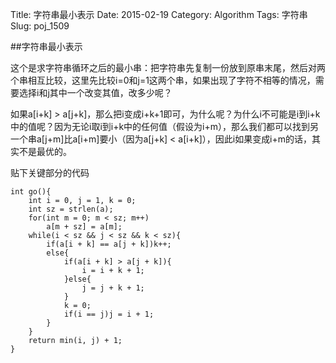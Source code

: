 Title: 字符串最小表示
Date: 2015-02-19
Category: Algorithm
Tags: 字符串
Slug: poj_1509

##字符串最小表示

这个是求字符串循环之后的最小串：把字符串先复制一份放到原串末尾，然后对两个串相互比较，这里先比较i=0和j=1这两个串，如果出现了字符不相等的情况，需要选择i和j其中一个改变其值，改多少呢？

如果a[i+k] > a[j+k]，那么把i变成i+k+1即可，为什么呢？为什么i不可能是i到i+k中的值呢？因为无论i取i到i+k中的任何值（假设为i+m），那么我们都可以找到另一个串a[j+m]比a[i+m]要小（因为a[j+k] < a[i+k]），因此i如果变成i+m的话，其实不是最优的。

贴下关键部分的代码


	int go(){
		int i = 0, j = 1, k = 0;
		int sz = strlen(a);
		for(int m = 0; m < sz; m++)
			a[m + sz] = a[m];
		while(i < sz && j < sz && k < sz){
			if(a[i + k] == a[j + k])k++;
			else{
				if(a[i + k] > a[j + k]){
					i = i + k + 1;
				}else{
					j = j + k + 1;
				}
				k = 0;
				if(i == j)j = i + 1;
			}
		}
		return min(i, j) + 1;
	}